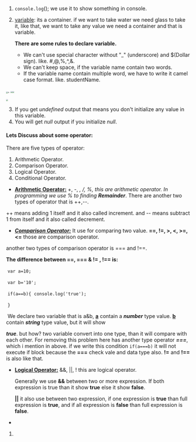 1. `console.log`(); we use it to show something in console.

2. <u>variable</u>: its a container. if we want  to take  water we need glass to take it, like  that, we want to take any value we need a container and that is variable.

   

   **There are some rules to declare variable.**

   - We can't use  special character  without "_" (underscore) and $(Dollar sign).
     like. #,@,%,^,&.
   - We can't keep  space, if the variable  name contain two words.
   - If  the  variable name contain multiple word, we have to write it camel  case format.
     like. studentName.

<img src="/home/mehedi/All Code/Javascript/picture/ss-1%.png" alt="a" style="zoom:33%;" /> <img src="/home/mehedi/All Code/Javascript/picture/ss2^.png" style="zoom:33%;" /><img src="/home/mehedi/All Code/Javascript/picture/ss3&.png" style="zoom:33%;" />

<img src="/home/mehedi/All Code/Javascript/picture/ss4*.png" style="zoom:33%;" />

3. If you get *undefined* output  that  means  you  don't initialize any value in this  variable. 
4. You will  get  *null* output  if  you initialize  *null*. 

#### **Lets Discuss about  some operator:**

There are five types of operator:

1. Arithmetic Operator.
2. Comparison Operator.
3. Logical Operator.
4. Conditional Operator.

- <u>**Arithmetic  Operator:**</u>   +, -, *,  /, %, this are arithmetic operator. In programming we use % to finding **Remainder***. There are another two types of operator that is ++,--.

++ means adding 1 itself and it also called increment. and -- means subtract  1 from itself and it also called decrement.

- <u>***Comparison Operator:***</u>   It  use for comparing two value. **==, !=, >, <, >=, <=**  those  are comparison operator. 

another two types  of comparison operator is === and !==.

**The difference between ==, === & != , !== is:** 

​					`var a=10;`

​					 `var b='10';`

​					`if(a==b){`
​						       `console.log('true');`

​						`}` 										

​		We declare two variable  that  is a&b,  **<u>a</u>**  contain a ***number*** type  value.  **<u>b</u>** contain ***string*** type value, but it will show  

***true***. but how? two variable convert  into one  type, than it will compare with each other. For removing  this problem here has another type operator ***===***, which i mention in above. if we write this condition  `if(a===b)` it will not execute if block because the  **===** check vale and data type also. **!=**  and **!==** is also like that.

 

- **<u>Logical Operator:</u>**   &&, ||, ! this are  logical operator. 

  Generally we  use **&&**  between two or more expression. If both expression is true than it show **true**  else  it show  **false**.

  **||** it also use  between two expression, if one expression is **true** than full expression  is **true**, and  if all expression is  **false** than full expression is  **false**. 

- 







1. 









